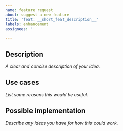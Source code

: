 ```yaml
---
name: feature request
about: suggest a new feature
title: 'feat: __short_feat_description__'
labels: enhancement
assignees: ''

---
```


## Description

*A clear and concise description of your idea.*

## Use cases

*List some reasons this would be useful.*

## Possible implementation

*Describe any ideas you have for how this could work.*

